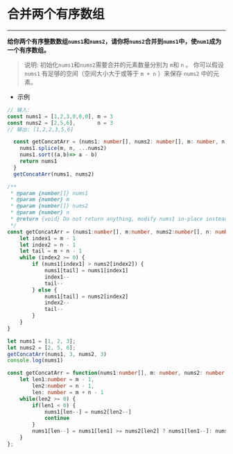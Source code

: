 # 合并两个有序数组

---

**给你两个有序整数数组`nums1`和`nums2`，请你将`nums2`合并到`nums1`中，使`num1`成为一个有序数组。**

> 说明:
> 初始化`nums1`和`nums2`需要合并的元素数量分别为 `m`和 `n` 。
> 你可以假设`nums1` 有足够的空间（空间大小大于或等于 `m + n` ）来保存 `nums2` 中的元素。

- 示例

```javascript
// 输入:
const nums1 = [1,2,3,0,0,0], m = 3
const nums2 = [2,5,6],       n = 3
// 输出: [1,2,2,3,5,6]
```

```typescript
  const getConcatArr = (nums1: number[], nums2: number[], m: number, n: number): void => {
    nums1.splice(m, n, ...nums2)
    nums1.sort((a,b)=> a - b)
    return nums1
  }
  getConcatArr(nums1, nums2)
```

```typescript
/**
 * @param {number[]} nums1
 * @param {number} m
 * @param {number[]} nums2
 * @param {number} n
 * @return {void} Do not return anything, modify nums1 in-place instead.
 */
const getConcatArr = (nums1:number[], m:number, nums2:number[], n: number) => {
    let index1 = m - 1
    let index2 = n - 1
    let tail = m + n - 1
    while (index2 >= 0) {
        if (nums1[index1] > nums2[index2]) {
            nums1[tail] = nums1[index1]
            index1--
            tail--
        } else {
            nums1[tail] = nums2[index2]
            index2--
            tail--
        }
    }
}

let nums1 = [1, 2, 3];
let nums2 = [2, 5, 6];
getConcatArr(nums1, 3, nums2, 3)
console.log(nums1)
```

```typescript
const getConcatArr = function(nums1:number[], m: number, nums2: number[], n: number):void {
    let len1:number = m - 1,
        len2:number = n - 1,
        len: number = m + n - 1
    while(len2 >= 0) {
        if(len1 < 0) {
            nums1[len--] = nums2[len2--]
            continue
        }
        nums1[len--] = nums1[len1] >= nums2[len2] ? nums1[len1--]: nums2[len2--]
    }
};
```
